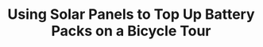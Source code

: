 ---
layout: community
category: community
title: "Using Solar Panels to Top Up Battery Packs on a Bicycle Tour"
description: "Anyone using solar panels to top up battery packs while cycling? Totally appreciate that decent/direct sunlight in the UK can be hit and miss but was just wondering on the viability of this."
isTopLevel: false
isSingleLevel: false
isArticle: false
datePublished: 2022-06-19 14:55:00 +0300
dateModified: 2022-06-19 14:55:00 +0300
published: false
---